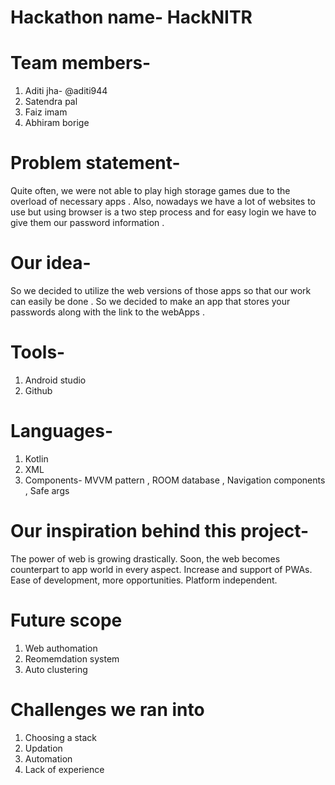 # Hackathon name- HackNITR

# Team members-
1. Aditi jha- @aditi944
2. Satendra pal
3. Faiz imam
4. Abhiram borige

# Problem statement-  
Quite often, we were not able to play high storage games due to the overload of necessary apps .
Also, nowadays we have a lot of websites to use but using browser is a two step process and for easy login we have to give them our password information .

# Our idea- 
So we decided to utilize the web versions of those apps so that our work can easily be done . So we decided to make an app that stores your passwords along with the link to the webApps .

# Tools-
1. Android studio
2. Github

# Languages-
1. Kotlin
2. XML
3. Components- MVVM pattern , ROOM database , Navigation components , Safe args

# Our inspiration behind this project- 
The power of web is growing drastically.
Soon, the web becomes counterpart to app world in every aspect.
Increase and support of PWAs.
Ease of development, more opportunities.
Platform independent.

# Future scope
1. Web authomation
2. Reomemdation system
3. Auto clustering

# Challenges we ran into
1. Choosing a stack
2. Updation
3. Automation
4. Lack of experience
